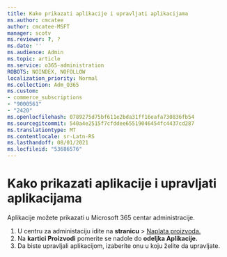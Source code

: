 ```yaml
---
title: Kako prikazati aplikacije i upravljati aplikacijama
ms.author: cmcatee
author: cmcatee-MSFT
manager: scotv
ms.reviewer: ?, ?
ms.date: ''
ms.audience: Admin
ms.topic: article
ms.service: o365-administration
ROBOTS: NOINDEX, NOFOLLOW
localization_priority: Normal
ms.collection: Adm_O365
ms.custom:
- commerce_subscriptions
- "9000561"
- "2420"
ms.openlocfilehash: 0789275d75bf611e2bda31ff16eafa730836fb54
ms.sourcegitcommit: 540a4e2515f7cfddee65519046454fc4437cd287
ms.translationtype: MT
ms.contentlocale: sr-Latn-RS
ms.lasthandoff: 08/01/2021
ms.locfileid: "53686576"
---
```

# <a name="how-to-view-and-manage-apps"></a>Kako prikazati aplikacije i upravljati aplikacijama

Aplikacije možete prikazati u Microsoft 365 centar administracije.

1. U centru za administaciju idite na **stranicu**  >  [Naplata proizvoda.](https://go.microsoft.com/fwlink/p/?linkid=842054)
2. Na **kartici Proizvodi** pomerite se nadole do **odeljka Aplikacije.**
3. Da biste upravljali aplikacijom, izaberite onu u koju želite da upravljate.